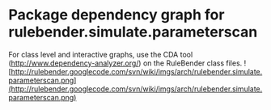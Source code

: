# Package dependency graph for rulebender.simulate.parameterscan #
For class level and interactive graphs, use the CDA tool (http://www.dependency-analyzer.org/) on the RuleBender class files.
![http://rulebender.googlecode.com/svn/wiki/imgs/arch/rulebender.simulate.parameterscan.png](http://rulebender.googlecode.com/svn/wiki/imgs/arch/rulebender.simulate.parameterscan.png)